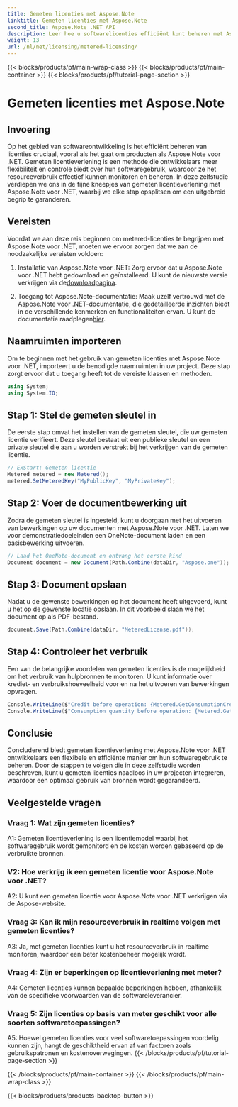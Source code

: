 ```yaml
---
title: Gemeten licenties met Aspose.Note
linktitle: Gemeten licenties met Aspose.Note
second_title: Aspose.Note .NET API
description: Leer hoe u softwarelicenties efficiënt kunt beheren met Aspose.Note voor .NET via gemeten licenties. Optimaliseer het gebruik van hulpbronnen en beheer de kosten effectief.
weight: 13
url: /nl/net/licensing/metered-licensing/
---
```


{{< blocks/products/pf/main-wrap-class >}}
{{< blocks/products/pf/main-container >}}
{{< blocks/products/pf/tutorial-page-section >}}

# Gemeten licenties met Aspose.Note

## Invoering

Op het gebied van softwareontwikkeling is het efficiënt beheren van licenties cruciaal, vooral als het gaat om producten als Aspose.Note voor .NET. Gemeten licentieverlening is een methode die ontwikkelaars meer flexibiliteit en controle biedt over hun softwaregebruik, waardoor ze het resourceverbruik effectief kunnen monitoren en beheren. In deze zelfstudie verdiepen we ons in de fijne kneepjes van gemeten licentieverlening met Aspose.Note voor .NET, waarbij we elke stap opsplitsen om een uitgebreid begrip te garanderen.

## Vereisten

Voordat we aan deze reis beginnen om metered-licenties te begrijpen met Aspose.Note voor .NET, moeten we ervoor zorgen dat we aan de noodzakelijke vereisten voldoen:

1.  Installatie van Aspose.Note voor .NET: Zorg ervoor dat u Aspose.Note voor .NET hebt gedownload en geïnstalleerd. U kunt de nieuwste versie verkrijgen via de[downloadpagina](https://releases.aspose.com/note/net/).

2.  Toegang tot Aspose.Note-documentatie: Maak uzelf vertrouwd met de Aspose.Note voor .NET-documentatie, die gedetailleerde inzichten biedt in de verschillende kenmerken en functionaliteiten ervan. U kunt de documentatie raadplegen[hier](https://reference.aspose.com/note/net/).

## Naamruimten importeren

Om te beginnen met het gebruik van gemeten licenties met Aspose.Note voor .NET, importeert u de benodigde naamruimten in uw project. Deze stap zorgt ervoor dat u toegang heeft tot de vereiste klassen en methoden.

```csharp
using System;
using System.IO;
```

## Stap 1: Stel de gemeten sleutel in

De eerste stap omvat het instellen van de gemeten sleutel, die uw gemeten licentie verifieert. Deze sleutel bestaat uit een publieke sleutel en een private sleutel die aan u worden verstrekt bij het verkrijgen van de gemeten licentie.

```csharp
// ExStart: Gemeten licentie
Metered metered = new Metered();
metered.SetMeteredKey("MyPublicKey", "MyPrivateKey");
```

## Stap 2: Voer de documentbewerking uit

Zodra de gemeten sleutel is ingesteld, kunt u doorgaan met het uitvoeren van bewerkingen op uw documenten met Aspose.Note voor .NET. Laten we voor demonstratiedoeleinden een OneNote-document laden en een basisbewerking uitvoeren.

```csharp
// Laad het OneNote-document en ontvang het eerste kind
Document document = new Document(Path.Combine(dataDir, "Aspose.one"));
```

## Stap 3: Document opslaan

Nadat u de gewenste bewerkingen op het document heeft uitgevoerd, kunt u het op de gewenste locatie opslaan. In dit voorbeeld slaan we het document op als PDF-bestand.

```csharp
document.Save(Path.Combine(dataDir, "MeteredLicense.pdf"));
```

## Stap 4: Controleer het verbruik

Een van de belangrijke voordelen van gemeten licenties is de mogelijkheid om het verbruik van hulpbronnen te monitoren. U kunt informatie over krediet- en verbruikshoeveelheid voor en na het uitvoeren van bewerkingen opvragen.

```csharp
Console.WriteLine($"Credit before operation: {Metered.GetConsumptionCredit():F2}");
Console.WriteLine($"Consumption quantity before operation: {Metered.GetConsumptionQuantity():F2}");
```

## Conclusie

Concluderend biedt gemeten licentieverlening met Aspose.Note voor .NET ontwikkelaars een flexibele en efficiënte manier om hun softwaregebruik te beheren. Door de stappen te volgen die in deze zelfstudie worden beschreven, kunt u gemeten licenties naadloos in uw projecten integreren, waardoor een optimaal gebruik van bronnen wordt gegarandeerd.

## Veelgestelde vragen

### Vraag 1: Wat zijn gemeten licenties?

A1: Gemeten licentieverlening is een licentiemodel waarbij het softwaregebruik wordt gemonitord en de kosten worden gebaseerd op de verbruikte bronnen.

### V2: Hoe verkrijg ik een gemeten licentie voor Aspose.Note voor .NET?

A2: U kunt een gemeten licentie voor Aspose.Note voor .NET verkrijgen via de Aspose-website.

### Vraag 3: Kan ik mijn resourceverbruik in realtime volgen met gemeten licenties?

A3: Ja, met gemeten licenties kunt u het resourceverbruik in realtime monitoren, waardoor een beter kostenbeheer mogelijk wordt.

### Vraag 4: Zijn er beperkingen op licentieverlening met meter?

A4: Gemeten licenties kunnen bepaalde beperkingen hebben, afhankelijk van de specifieke voorwaarden van de softwareleverancier.

### Vraag 5: Zijn licenties op basis van meter geschikt voor alle soorten softwaretoepassingen?

A5: Hoewel gemeten licenties voor veel softwaretoepassingen voordelig kunnen zijn, hangt de geschiktheid ervan af van factoren zoals gebruikspatronen en kostenoverwegingen.
{{< /blocks/products/pf/tutorial-page-section >}}

{{< /blocks/products/pf/main-container >}}
{{< /blocks/products/pf/main-wrap-class >}}

{{< blocks/products/products-backtop-button >}}
